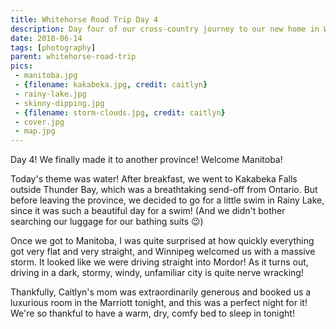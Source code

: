 ```yaml
---
title: Whitehorse Road Trip Day 4
description: Day four of our cross-country journey to our new home in Whitehorse
date: 2018-06-14
tags: [photography]
parent: whitehorse-road-trip
pics:
 - manitoba.jpg
 - {filename: kakabeka.jpg, credit: caitlyn}
 - rainy-lake.jpg
 - skinny-dipping.jpg
 - {filename: storm-clouds.jpg, credit: caitlyn}
 - cover.jpg
 - map.jpg
---
```

Day 4! We finally made it to another province! Welcome Manitoba!

Today's theme was water! After breakfast, we went to Kakabeka Falls outside Thunder Bay, which was a breathtaking send-off from Ontario. But before leaving the province, we decided to go for a little swim in Rainy Lake, since it was such a beautiful day for a swim! (And we didn't bother searching our luggage for our bathing suits 😉)

Once we got to Manitoba, I was quite surprised at how quickly everything got very flat and very straight, and Winnipeg welcomed us with a massive storm. It looked like we were driving straight into Mordor! As it turns out, driving in a dark, stormy, windy, unfamiliar city is quite nerve wracking!

Thankfully, Caitlyn's mom was extraordinarily generous and booked us a luxurious room in the Marriott tonight, and this was a perfect night for it! We're so thankful to have a warm, dry, comfy bed to sleep in tonight!